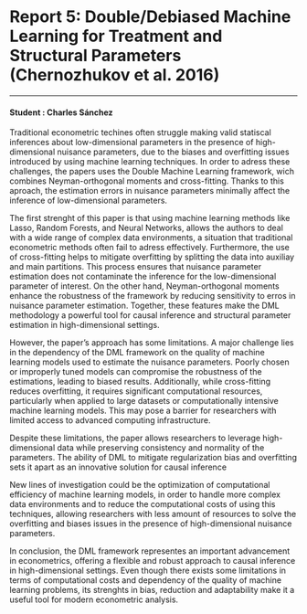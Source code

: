 # Report 5: Double/Debiased Machine Learning for Treatment and Structural Parameters (Chernozhukov et al. 2016)
______________
#### Student : Charles Sánchez 

Traditional econometric techines often struggle making valid statiscal inferences about low-dimensional parameters in the presence of high-dimensional nuisance parameters, due to the biases and overfitting issues introduced by using machine learning techniques. In order to adress these challenges, the papers uses  the Double Machine Learning framework, wich combines Neyman-orthogonal moments and cross-fitting. Thanks to this aproach, the estimation errors in nuisance parameters minimally affect the inference of low-dimensional parameters. 

The first strenght of this paper is that using machine learning methods like Lasso, Random Forests, and Neural Networks, allows the authors to deal with a wide range of complex data environments, a situation that traditional econometric methods often fail to adress effectively. Furthermore, the use of cross-fitting helps to mitigate overfitting by splitting the data into auxiliay and main partitions. This process ensures that nuisance parameter estimation does not contaminate the inference for the low-dimensional parameter of interest. On the other hand, Neyman-orthogonal moments enhance the robustness of the framework by reducing sensitivity to erros in nuisance parameter estimation. Together, these features make the DML methodology a powerful tool for causal inference and structural parameter estimation in high-dimensional settings.

However, the paper’s approach has some limitations. A major challenge lies in the dependency of the DML framework on the quality of machine learning models used to estimate the nuisance parameters. Poorly chosen or improperly tuned models can compromise the robustness of the estimations, leading to biased results. Additionally, while cross-fitting reduces overfitting, it requires significant computational resources, particularly when applied to large datasets or computationally intensive machine learning models. This may pose a barrier for researchers with limited access to advanced computing infrastructure.

Despite these limitations, the paper allows researchers to leverage high-dimensional data while preserving consistency and normality of the parameters. The ability of DML to mitigate regularization bias and overfitting sets it apart as an innovative solution for causal inference

New lines of investigation could be the optimization of computational efficiency of machine learning models, in order to handle more complex data environments and to reduce the computational costs of using this techniques, allowing researchers with less amount of resources to solve the overfitting and biases issues in the presence of high-dimensional  nuisance parameters. 

In conclusion, the DML framework representes an important advancement in econometrics, offering a flexible and robust approach to causal inference in high-dimensional settings. Even though there exists some limitations in terms of computational costs and dependency of the quality of machine learning problems, its strenghts in bias, reduction and adaptability make it a useful tool for modern econometric analysis. 

